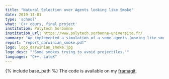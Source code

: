 ```yaml
---
title: "Natural Selection over Agents looking like Smoke"
date: 2019-11-01
type: 'school'
what: 'C++ cours, final project'
institution: Polytech Sorbonne
institution_url: https://www.polytech.sorbonne-universite.fr/
summary: 'We implemented a simulation of a some agents (moving like smoke) in competition within a hostile environment, with reproduction and mutations, in order to observe the effects of natural selection.'
report: "report_darwinian_smoke.pdf"
logo: logo_darwinian_smoke.jpg
logo_desc: "'Some smokes trying to avoid projectiles.'"
languages: "C++, LateX"
---
```

{% include base_path %}
The code is available on my [framagit](https://framagit.org/Acquilles/darwiniansmoke).
